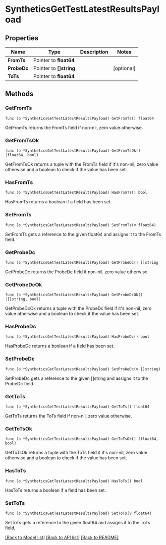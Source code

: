 # SyntheticsGetTestLatestResultsPayload

## Properties

Name | Type | Description | Notes
------------ | ------------- | ------------- | -------------
**FromTs** | Pointer to **float64** |  | 
**ProbeDc** | Pointer to **[]string** |  | [optional] 
**ToTs** | Pointer to **float64** |  | 

## Methods

### GetFromTs

`func (o *SyntheticsGetTestLatestResultsPayload) GetFromTs() float64`

GetFromTs returns the FromTs field if non-nil, zero value otherwise.

### GetFromTsOk

`func (o *SyntheticsGetTestLatestResultsPayload) GetFromTsOk() (float64, bool)`

GetFromTsOk returns a tuple with the FromTs field if it's non-nil, zero value otherwise
and a boolean to check if the value has been set.

### HasFromTs

`func (o *SyntheticsGetTestLatestResultsPayload) HasFromTs() bool`

HasFromTs returns a boolean if a field has been set.

### SetFromTs

`func (o *SyntheticsGetTestLatestResultsPayload) SetFromTs(v float64)`

SetFromTs gets a reference to the given float64 and assigns it to the FromTs field.

### GetProbeDc

`func (o *SyntheticsGetTestLatestResultsPayload) GetProbeDc() []string`

GetProbeDc returns the ProbeDc field if non-nil, zero value otherwise.

### GetProbeDcOk

`func (o *SyntheticsGetTestLatestResultsPayload) GetProbeDcOk() ([]string, bool)`

GetProbeDcOk returns a tuple with the ProbeDc field if it's non-nil, zero value otherwise
and a boolean to check if the value has been set.

### HasProbeDc

`func (o *SyntheticsGetTestLatestResultsPayload) HasProbeDc() bool`

HasProbeDc returns a boolean if a field has been set.

### SetProbeDc

`func (o *SyntheticsGetTestLatestResultsPayload) SetProbeDc(v []string)`

SetProbeDc gets a reference to the given []string and assigns it to the ProbeDc field.

### GetToTs

`func (o *SyntheticsGetTestLatestResultsPayload) GetToTs() float64`

GetToTs returns the ToTs field if non-nil, zero value otherwise.

### GetToTsOk

`func (o *SyntheticsGetTestLatestResultsPayload) GetToTsOk() (float64, bool)`

GetToTsOk returns a tuple with the ToTs field if it's non-nil, zero value otherwise
and a boolean to check if the value has been set.

### HasToTs

`func (o *SyntheticsGetTestLatestResultsPayload) HasToTs() bool`

HasToTs returns a boolean if a field has been set.

### SetToTs

`func (o *SyntheticsGetTestLatestResultsPayload) SetToTs(v float64)`

SetToTs gets a reference to the given float64 and assigns it to the ToTs field.


[[Back to Model list]](../README.md#documentation-for-models) [[Back to API list]](../README.md#documentation-for-api-endpoints) [[Back to README]](../README.md)


